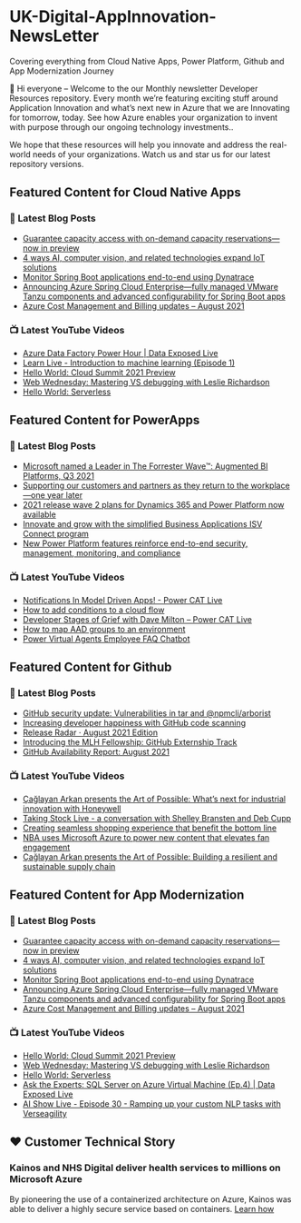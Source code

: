 # UK-Digital-AppInnovation-NewsLetter

Covering everything from Cloud Native Apps, Power Platform, Github and App Modernization Journey

👋 Hi everyone – Welcome to the our Monthly newsletter Developer Resources repository. Every month we’re featuring exciting stuff around Application Innovation and what’s next new in Azure that we are Innovating for tomorrow, today. See how Azure enables your organization to invent with purpose through our ongoing technology investments..


We hope that these resources will help you innovate and address the real-world needs of your organizations. Watch us and star us for our latest repository versions.

## Featured Content for Cloud Native Apps


### 📝 Latest Blog Posts

    
<!-- BLOGCNA:START -->
- [Guarantee capacity access with on-demand capacity reservations—now in preview](https://azure.microsoft.com/blog/guarantee-capacity-access-with-ondemand-capacity-reservations-now-in-preview/)
- [4 ways AI, computer vision, and related technologies expand IoT solutions](https://azure.microsoft.com/blog/4-ways-ai-computer-vision-and-related-technologies-expand-iot-solutions/)
- [Monitor Spring Boot applications end-to-end using Dynatrace](https://azure.microsoft.com/blog/monitor-spring-boot-applications-endtoend-using-dynatrace/)
- [Announcing Azure Spring Cloud Enterprise—fully managed VMware Tanzu components and advanced configurability for Spring Boot apps](https://azure.microsoft.com/blog/announcing-azure-spring-cloud-enterprise-fully-managed-vmware-tanzu-components-and-configurability-for-spring-boot-apps/)
- [Azure Cost Management and Billing updates – August 2021](https://azure.microsoft.com/blog/azure-cost-management-and-billing-updates-august-2021/)
<!-- BLOGCNA:END -->

### 📺 Latest YouTube Videos

 
<!-- YOUTUBECNA:START -->
- [Azure Data Factory Power Hour | Data Exposed Live](https://www.youtube.com/watch?v=ZmjXPprXEEI)
- [Learn Live - Introduction to machine learning (Episode 1)](https://www.youtube.com/watch?v=Bhc3Kn1IkI4)
- [Hello World: Cloud Summit 2021 Preview](https://www.youtube.com/watch?v=B5_Rxb8bbWM)
- [Web Wednesday: Mastering VS debugging with Leslie Richardson](https://www.youtube.com/watch?v=eqDLlqDjDQw)
- [Hello World: Serverless](https://www.youtube.com/watch?v=DrU0P1CWwRQ)
<!-- YOUTUBECNA:END -->

##  Featured Content for PowerApps
### 📝 Latest Blog Posts
<!-- BLOGPOWER:START -->
- [Microsoft named a Leader in The Forrester Wave™: Augmented BI Platforms, Q3 2021](https://powerbi.microsoft.com/en-us/blog/microsoft-named-a-leader-in-the-forrester-wave-augmented-bi-platforms-q3-2021/)
- [Supporting our customers and partners as they return to the workplace—one year later](https://cloudblogs.microsoft.com/powerplatform/2021/07/15/supporting-our-customers-and-partners-as-they-return-to-the-workplace-one-year-later/)
- [2021 release wave 2 plans for Dynamics 365 and Power Platform now available](https://cloudblogs.microsoft.com/dynamics365/bdm/2021/07/15/2021-release-wave-2-plans-for-dynamics-365-and-power-platform-now-available/)
- [Innovate and grow with the simplified Business Applications ISV Connect program](https://cloudblogs.microsoft.com/dynamics365/bdm/2021/07/14/innovate-and-grow-with-the-simplified-business-applications-isv-connect-program/)
- [New Power Platform features reinforce end-to-end security, management, monitoring, and compliance](https://cloudblogs.microsoft.com/powerplatform/2021/06/29/new-power-platform-features-reinforce-end-to-end-security-management-monitoring-and-compliance/)
<!-- BLOGPOWER:END -->
 ### 📺 Latest YouTube Videos
    
<!-- YOUTUBEPOWER:START -->
- [Notifications In Model Driven Apps! - Power CAT Live](https://www.youtube.com/watch?v=tVVO-rceZus)
- [How to add conditions to a cloud flow](https://www.youtube.com/watch?v=BHHXFiGs-38)
- [Developer Stages of Grief with Dave Milton – Power CAT Live](https://www.youtube.com/watch?v=gJPlCYcnvTo)
- [How to map AAD groups to an environment](https://www.youtube.com/watch?v=b8tSOl8eolw)
- [Power Virtual Agents Employee FAQ Chatbot](https://www.youtube.com/watch?v=2UC_skMu6ug)
<!-- YOUTUBEPOWER:END -->

##  Featured Content for Github
### 📝 Latest Blog Posts
<!-- BLOGGITHUB:START -->
- [GitHub security update: Vulnerabilities in tar and @npmcli/arborist](https://github.blog/2021-09-08-github-security-update-vulnerabilities-tar-npmcli-arborist/)
- [Increasing developer happiness with GitHub code scanning](https://github.blog/2021-09-07-increasing-developer-happiness-github-code-scanning/)
- [Release Radar · August 2021 Edition](https://github.blog/2021-09-03-release-radar-aug-2021/)
- [Introducing the MLH Fellowship: GitHub Externship Track](https://github.blog/2021-09-02-introducing-the-mlh-fellowship-github-externship-track/)
- [GitHub Availability Report: August 2021](https://github.blog/2021-09-01-github-availability-report-august-2021/)
<!-- BLOGGITHUB:END -->
### 📺 Latest YouTube Videos
<!-- YOUTUBEGITHUB:START -->
- [Çağlayan Arkan presents the Art of Possible: What’s next for industrial innovation with Honeywell](https://www.youtube.com/watch?v=hZKC-V7vQhM)
- [Taking Stock Live - a conversation with Shelley Bransten and Deb Cupp](https://www.youtube.com/watch?v=1aajZBscKy0)
- [Creating seamless shopping experience that benefit the bottom line](https://www.youtube.com/watch?v=6YWoFd2T_KQ)
- [NBA uses Microsoft Azure to power new content that elevates fan engagement](https://www.youtube.com/watch?v=f94aBI4IW5s)
- [Çağlayan Arkan presents the Art of Possible: Building a resilient and sustainable supply chain](https://www.youtube.com/watch?v=TF21O8VfpZI)
<!-- YOUTUBEGITHUB:END -->
##  Featured Content for App Modernization
### 📝 Latest Blog Posts
<!-- BLOGAPPMOD:START -->
- [Guarantee capacity access with on-demand capacity reservations—now in preview](https://azure.microsoft.com/blog/guarantee-capacity-access-with-ondemand-capacity-reservations-now-in-preview/)
- [4 ways AI, computer vision, and related technologies expand IoT solutions](https://azure.microsoft.com/blog/4-ways-ai-computer-vision-and-related-technologies-expand-iot-solutions/)
- [Monitor Spring Boot applications end-to-end using Dynatrace](https://azure.microsoft.com/blog/monitor-spring-boot-applications-endtoend-using-dynatrace/)
- [Announcing Azure Spring Cloud Enterprise—fully managed VMware Tanzu components and advanced configurability for Spring Boot apps](https://azure.microsoft.com/blog/announcing-azure-spring-cloud-enterprise-fully-managed-vmware-tanzu-components-and-configurability-for-spring-boot-apps/)
- [Azure Cost Management and Billing updates – August 2021](https://azure.microsoft.com/blog/azure-cost-management-and-billing-updates-august-2021/)
<!-- BLOGAPPMOD:END -->
### 📺 Latest YouTube Videos
<!-- YOUTUBEAPPMOD:START -->
- [Hello World: Cloud Summit 2021 Preview](https://www.youtube.com/watch?v=B5_Rxb8bbWM)
- [Web Wednesday: Mastering VS debugging with Leslie Richardson](https://www.youtube.com/watch?v=eqDLlqDjDQw)
- [Hello World: Serverless](https://www.youtube.com/watch?v=DrU0P1CWwRQ)
- [Ask the Experts: SQL Server on Azure Virtual Machine (Ep.4) | Data Exposed Live](https://www.youtube.com/watch?v=IImnbYDdugw)
- [AI Show Live - Episode 30 - Ramping up your custom NLP tasks with Verseagility](https://www.youtube.com/watch?v=zGso_pNAw0U)
<!-- YOUTUBEAPPMOD:END -->


## ♥️ Customer Technical Story 

### Kainos and NHS Digital deliver health services to millions on Microsoft Azure

By pioneering the use of a containerized architecture on Azure, Kainos was able to deliver a highly secure service based on containers. [Learn how](https://customers.microsoft.com/en-us/story/1368348549535774520-kainos-and-nhs-digital-deliver-health-services-to-millions-on-microsoft-azure)

